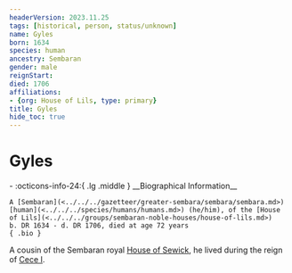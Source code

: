 ```yaml
---
headerVersion: 2023.11.25
tags: [historical, person, status/unknown]
name: Gyles
born: 1634
species: human
ancestry: Sembaran
gender: male
reignStart:
died: 1706
affiliations:
- {org: House of Lils, type: primary}
title: Gyles
hide_toc: true
---
```


# Gyles
<div class="grid cards ext-narrow-margin ext-one-column" markdown>
- :octicons-info-24:{ .lg .middle } __Biographical Information__

    A [Sembaran](<../../../gazetteer/greater-sembara/sembara/sembara.md>) [human](<../../../species/humans/humans.md>) (he/him), of the [House of Lils](<../../../groups/sembaran-noble-houses/house-of-lils.md>)  
    b. DR 1634 - d. DR 1706, died at age 72 years  
    { .bio }

</div>


A cousin of the Sembaran royal [House of Sewick](<../../../groups/sembaran-noble-houses/house-of-sewick.md>), he lived during the reign of [Cece I](<./cece-i.md>).
